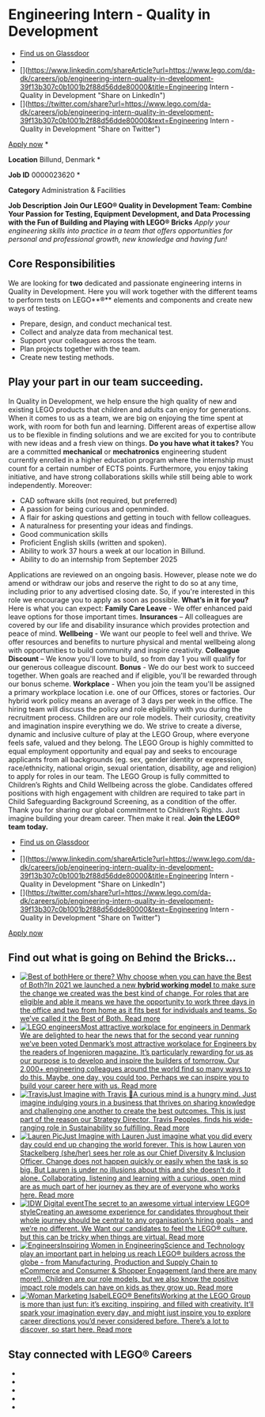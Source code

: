 # Engineering Intern - Quality in Development
  * [Find us on Glassdoor](https://www.glassdoor.com/Overview/Working-at-the-LEGO-Group-EI_IE3944.11,25.htm "Go the the LEGO Group's profile on Glassdoor")
  * [](https://www.facebook.com/sharer.php?u=https://www.lego.com/da-dk/careers/job/engineering-intern-quality-in-development-39f13b307c0b1001b2f88d56dde80000 "Share on Facebook")
  * [](https://www.linkedin.com/shareArticle?url=https://www.lego.com/da-dk/careers/job/engineering-intern-quality-in-development-39f13b307c0b1001b2f88d56dde80000&title=Engineering Intern - Quality in Development "Share on LinkedIn")
  * [](https://twitter.com/share?url=https://www.lego.com/da-dk/careers/job/engineering-intern-quality-in-development-39f13b307c0b1001b2f88d56dde80000&text=Engineering Intern - Quality in Development "Share on Twitter")


[Apply now](https://lego.wd103.myworkdayjobs.com/LEGO_External/job/Billund-Tech-House/Engineering-Intern---Quality-in-Development_0000023620/apply "Apply now: Engineering Intern - Quality in Development")
  *

**Location**
     Billund, Denmark
  *

**Job ID**
     0000023620
  *

**Category**
     Administration & Facilities


**Job Description**
**Join Our LEGO® Quality in Development Team: Combine Your Passion for Testing, Equipment Development, and Data Processing with the Fun of Building and Playing with LEGO® Bricks**
 _Apply your engineering skills into practice in a team that offers opportunities for personal and professional growth, new knowledge and having fun!_
## Core Responsibilities
We are looking for **two** dedicated and passionate engineering interns in Quality in Development. Here you will work together with the different teams to perform tests on LEGO**®** elements and components and create new ways of testing.
  * Prepare, design, and conduct mechanical test.
  * Collect and analyze data from mechanical test.
  * Support your colleagues across the team.
  * Plan projects together with the team.
  * Create new testing methods.


## Play your part in our team succeeding.
In Quality in Development, we help ensure the high quality of new and existing LEGO products that children and adults can enjoy for generations. When it comes to us as a team, we are big on enjoying the time spent at work, with room for both fun and learning. Different areas of expertise allow us to be flexible in finding solutions and we are excited for you to contribute with new ideas and a fresh view on things.
**Do you have what it takes?**
You are a committed **mechanical** or **mechatronics** engineering student currently enrolled in a higher education program where the internship must count for a certain number of ECTS points. Furthermore, you enjoy taking initiative, and have strong collaborations skills while still being able to work independently. Moreover:
  * CAD software skills (not required, but preferred)
  * A passion for being curious and openminded.
  * A flair for asking questions and getting in touch with fellow colleagues.
  * A naturalness for presenting your ideas and findings.
  * Good communication skills
  * Proficient English skills (written and spoken).
  * Ability to work 37 hours a week at our location in Billund.
  * Ability to do an internship from September 2025


Applications are reviewed on an ongoing basis. However, please note we do amend or withdraw our jobs and reserve the right to do so at any time, including prior to any advertised closing date. So, if you're interested in this role we encourage you to apply as soon as possible.
**What’s in it for you?**
Here is what you can expect:
**Family Care Leave** - We offer enhanced paid leave options for those important times.
**Insurances** – All colleagues are covered by our life and disability insurance which provides protection and peace of mind.
**Wellbeing** - We want our people to feel well and thrive. We offer resources and benefits to nurture physical and mental wellbeing along with opportunities to build community and inspire creativity.
**Colleague Discount** – We know you'll love to build, so from day 1 you will qualify for our generous colleague discount.
**Bonus** - We do our best work to succeed together. When goals are reached and if eligible, you'll be rewarded through our bonus scheme. 
**Workplace** - When you join the team you'll be assigned a primary workplace location i.e. one of our Offices, stores or factories. Our hybrid work policy means an average of 3 days per week in the office. The hiring team will discuss the policy and role eligibility with you during the recruitment process.
Children are our role models. Their curiosity, creativity and imagination inspire everything we do. We strive to create a diverse, dynamic and inclusive culture of play at the LEGO Group, where everyone feels safe, valued and they belong.
The LEGO Group is highly committed to equal employment opportunity and equal pay and seeks to encourage applicants from all backgrounds (eg. sex, gender identity or expression, race/ethnicity, national origin, sexual orientation, disability, age and religion) to apply for roles in our team.
The LEGO Group is fully committed to Children’s Rights and Child Wellbeing across the globe. Candidates offered positions with high engagement with children are required to take part in Child Safeguarding Background Screening, as a condition of the offer.
Thank you for sharing our global commitment to Children’s Rights.
Just imagine building your dream career.
Then make it real.
**Join the LEGO® team today.**
  * [ Find us on Glassdoor](https://www.glassdoor.com/Overview/Working-at-the-LEGO-Group-EI_IE3944.11,25.htm "Go the the LEGO Group's profile on Glassdoor")
  * [](https://www.facebook.com/sharer.php?u=https://www.lego.com/da-dk/careers/job/engineering-intern-quality-in-development-39f13b307c0b1001b2f88d56dde80000 "Share on Facebook")
  * [](https://www.linkedin.com/shareArticle?url=https://www.lego.com/da-dk/careers/job/engineering-intern-quality-in-development-39f13b307c0b1001b2f88d56dde80000&title=Engineering Intern - Quality in Development "Share on LinkedIn")
  * [](https://twitter.com/share?url=https://www.lego.com/da-dk/careers/job/engineering-intern-quality-in-development-39f13b307c0b1001b2f88d56dde80000&text=Engineering Intern - Quality in Development "Share on Twitter")


[Apply now](https://lego.wd103.myworkdayjobs.com/LEGO_External/job/Billund-Tech-House/Engineering-Intern---Quality-in-Development_0000023620/apply "Apply now: Engineering Intern - Quality in Development")
## Find out what is going on Behind the Bricks...
  * [![Best of both](https://www.lego.com/cdn/cs/careers/assets/blt0a308a514f083f3c/New_Thumb.jpg?width=30&quality=50&crop=16:9)Here or there? Why choose when you can have the Best of Both?In 2021 we launched a new **hybrid working model** to make sure the change we created was the best kind of change. For roles that are eligible and able it means we have the opportunity to work three days in the office and two from home as it fits best for individuals and teams. So we’ve called it the Best of Both. Read more](https://www.lego.com/en-us/careers/stories/here-or-there-why-choose-when-you-can-have-the-best-of-both- "Read more")
  * [![LEGO engineers](https://www.lego.com/cdn/cs/careers/assets/blte86508992e1835ff/asset_legonews-08.jpg?width=30&quality=50&crop=16:9)Most attractive workplace for engineers in Denmark We are delighted to hear the news that for the second year running we’ve been voted Denmark’s most attractive workplace for Engineers by the readers of Ingenioren magazine. It’s particularly rewarding for us as our purpose is to develop and inspire the builders of tomorrow. Our 2,000+ engineering colleagues around the world find so many ways to do this. Maybe, one day, you could too. Perhaps we can inspire you to build your career here with us. Read more](https://www.lego.com/en-gb/careers/stories/engineers-in-dk "Most attractive workplace for engineers in Denmark")
  * [![Travis](https://www.lego.com/cdn/cs/careers/assets/blt57bde189503cd17f/36B670B7-E657-4051-936A-29F93C3FFAC4.jpeg?width=30&quality=50&crop=16:9)Just Imagine with Travis 💭A curious mind is a hungry mind. Just imagine indulging yours in a business that thrives on sharing knowledge and challenging one another to create the best outcomes. This is just part of the reason our Strategy Director, Travis Peoples, finds his wide-ranging role in Sustainability so fulfilling. Read more](https://www.lego.com/en-gb/careers/stories/just-imagine-with-travis- "Just Imagine with Travis 💭")
  * [![Lauren Pic](https://www.lego.com/cdn/cs/careers/assets/blt319fd95fc270fb1a/LvS.png?width=30&quality=50&crop=16:9)Just Imagine with Lauren Just imagine what you did every day could end up changing the world forever. This is how Lauren von Stackelberg (she/her) sees her role as our Chief Diversity & Inclusion Officer. Change does not happen quickly or easily when the task is so big. But Lauren is under no illusions about this and she doesn’t do it alone. Collaborating, listening and learning with a curious, open mind are as much part of her journey as they are of everyone who works here. Read more](https://www.lego.com/en-gb/careers/stories/lauren-von-stackelberg "Just Imagine with Lauren ")
  * [![IDW Digital event](https://www.lego.com/cdn/cs/careers/assets/blt6a616bf7f2837f70/Interview_tips_photo.png?width=30&quality=50&crop=16:9)The secret to an awesome virtual interview LEGO® styleCreating an awesome experience for candidates throughout their whole journey should be central to any organisation’s hiring goals - and we’re no different. We Want our candidates to feel the LEGO® culture, but this can be tricky when things are virtual. Read more](https://www.lego.com/aboutus/careers/stories/virtual-interview-lego-style "The secret to an awesome virtual interview LEGO® style")
  * [![Engineers](https://www.lego.com/cdn/cs/careers/assets/bltd09c8a4e75493a5e/Manchet2.jpg?width=30&quality=50&crop=16:9)Inspiring Women in EngineeringScience and Technology play an important part in helping us reach LEGO® builders across the globe - from Manufacturing, Production and Supply Chain to eCommerce and Consumer & Shopper Engagement (and there are many more!). Children are our role models, but we also know the positive impact role models can have on kids as they grow up. Read more](https://www.lego.com/en-gb/careers/stories/inspiring-women-in-engineering "Inspiring Women in Engineering")
  * [![Woman Marketing Isabel](https://www.lego.com/cdn/cs/careers/assets/bltd53cdb385a0d39c1/039930-LEGO-Behind-the-Brick_-_Isabel.png?width=30&quality=50&crop=16:9)LEGO® BenefitsWorking at the LEGO Group is more than just fun: it’s exciting, inspiring, and filled with creativity. It’ll spark your imagination every day, and might just inspire you to explore career directions you’d never considered before. There’s a lot to discover, so start here. Read more](https://www.lego.com/aboutus/careers/why-join-us/ "Why join us")


## Stay connected with LEGO® Careers
  * [](https://www.linkedin.com/company/lego-group "LinkedIn")
  * [](https://www.instagram.com/legocareers/ "Instagram")
  * [](https://www.facebook.com/OfficialLEGOCareers/ "Facebook")
  * [](https://www.youtube.com/playlist?list=PLxfKorQRktFgi33RAUuZ9prY4Dt3jBfmQ "YouTube")
  * [](https://indeed.com/cmp/The-Lego-Group/ "Indeed")